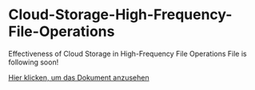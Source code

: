 # Cloud-Storage-High-Frequency-File-Operations
Effectiveness of Cloud Storage in High-Frequency File Operations
File is following soon!

[Hier klicken, um das Dokument anzusehen](Cloud-Storage-High-Frequency-File-Operations/AksuKanat.pdf)
